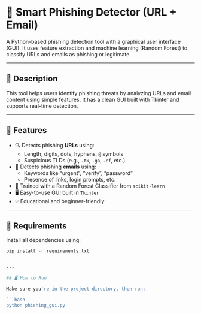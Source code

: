 # 🧠 Smart Phishing Detector (URL + Email)

A Python-based phishing detection tool with a graphical user interface (GUI). It uses feature extraction and machine learning (Random Forest) to classify URLs and emails as phishing or legitimate.

---

## 📄 Description

This tool helps users identify phishing threats by analyzing URLs and email content using simple features. It has a clean GUI built with Tkinter and supports real-time detection.

---

## 🚀 Features

- 🔍 Detects phishing **URLs** using:
  - Length, digits, dots, hyphens, `@` symbols
  - Suspicious TLDs (e.g., `.tk`, `.ga`, `.cf`, etc.)
- 📧 Detects phishing **emails** using:
  - Keywords like “urgent”, “verify”, “password”
  - Presence of links, login prompts, etc.
- 🧠 Trained with a Random Forest Classifier from `scikit-learn`
- 🖥️ Easy-to-use GUI built in `Tkinter`
- 💡 Educational and beginner-friendly

---

## 🔧 Requirements

Install all dependencies using:

```bash
pip install -r requirements.txt


---

## 🖥️ How to Run

Make sure you're in the project directory, then run:

```bash
python phishing_gui.py


